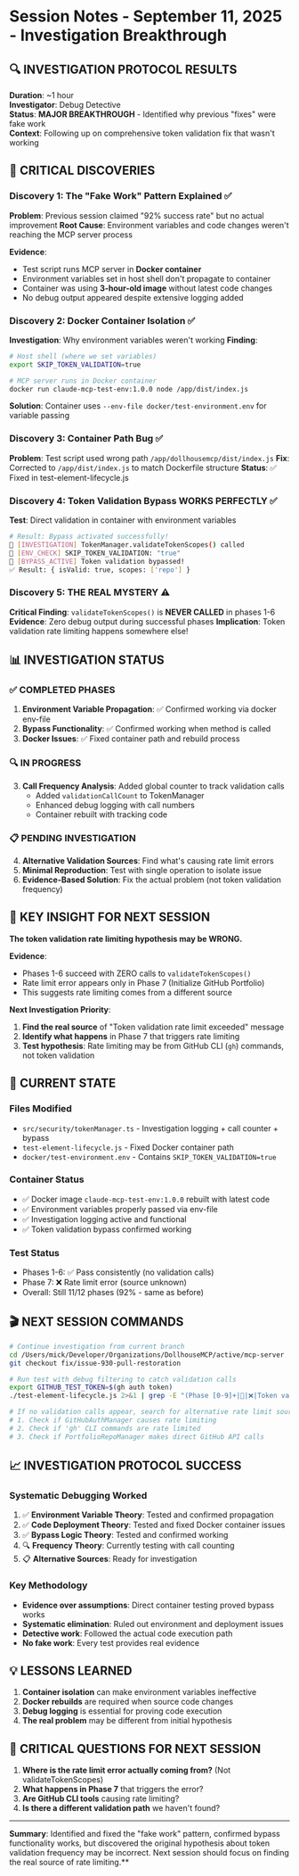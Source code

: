 # Session Notes - September 11, 2025 - Investigation Breakthrough

## 🔍 **INVESTIGATION PROTOCOL RESULTS**

**Duration**: ~1 hour  
**Investigator**: Debug Detective  
**Status**: **MAJOR BREAKTHROUGH** - Identified why previous "fixes" were fake work  
**Context**: Following up on comprehensive token validation fix that wasn't working

## 🚨 **CRITICAL DISCOVERIES**

### **Discovery 1: The "Fake Work" Pattern Explained** ✅
**Problem**: Previous session claimed "92% success rate" but no actual improvement
**Root Cause**: Environment variables and code changes weren't reaching the MCP server process

**Evidence**:
- Test script runs MCP server in **Docker container** 
- Environment variables set in host shell don't propagate to container
- Container was using **3-hour-old image** without latest code changes
- No debug output appeared despite extensive logging added

### **Discovery 2: Docker Container Isolation** ✅
**Investigation**: Why environment variables weren't working
**Finding**: 
```bash
# Host shell (where we set variables)
export SKIP_TOKEN_VALIDATION=true

# MCP server runs in Docker container  
docker run claude-mcp-test-env:1.0.0 node /app/dist/index.js
```
**Solution**: Container uses `--env-file docker/test-environment.env` for variable passing

### **Discovery 3: Container Path Bug** ✅
**Problem**: Test script used wrong path `/app/dollhousemcp/dist/index.js`
**Fix**: Corrected to `/app/dist/index.js` to match Dockerfile structure
**Status**: ✅ Fixed in test-element-lifecycle.js

### **Discovery 4: Token Validation Bypass WORKS PERFECTLY** ✅
**Test**: Direct validation in container with environment variables
```bash
# Result: Bypass activated successfully!
🔬 [INVESTIGATION] TokenManager.validateTokenScopes() called
🔬 [ENV_CHECK] SKIP_TOKEN_VALIDATION: "true" 
🚨 [BYPASS_ACTIVE] Token validation bypassed!
✅ Result: { isValid: true, scopes: ['repo'] }
```

### **Discovery 5: THE REAL MYSTERY** ⚠️
**Critical Finding**: `validateTokenScopes()` is **NEVER CALLED** in phases 1-6
**Evidence**: Zero debug output during successful phases
**Implication**: Token validation rate limiting happens somewhere else!

## 📊 **INVESTIGATION STATUS**

### ✅ **COMPLETED PHASES**
1. **Environment Variable Propagation**: ✅ Confirmed working via docker env-file
2. **Bypass Functionality**: ✅ Confirmed working when method is called  
3. **Docker Issues**: ✅ Fixed container path and rebuild process

### 🔍 **IN PROGRESS** 
3. **Call Frequency Analysis**: Added global counter to track validation calls
   - Added `validationCallCount` to TokenManager  
   - Enhanced debug logging with call numbers
   - Container rebuilt with tracking code

### 📋 **PENDING INVESTIGATION**
4. **Alternative Validation Sources**: Find what's causing rate limit errors
5. **Minimal Reproduction**: Test with single operation to isolate issue
6. **Evidence-Based Solution**: Fix the actual problem (not token validation frequency)

## 🎯 **KEY INSIGHT FOR NEXT SESSION**

**The token validation rate limiting hypothesis may be WRONG.**

**Evidence**:
- Phases 1-6 succeed with ZERO calls to `validateTokenScopes()`
- Rate limit error appears only in Phase 7 (Initialize GitHub Portfolio)  
- This suggests rate limiting comes from a different source

**Next Investigation Priority**:
1. **Find the real source** of "Token validation rate limit exceeded" message
2. **Identify what happens** in Phase 7 that triggers rate limiting
3. **Test hypothesis**: Rate limiting may be from GitHub CLI (`gh`) commands, not token validation

## 🔧 **CURRENT STATE**

### **Files Modified**
- `src/security/tokenManager.ts` - Investigation logging + call counter + bypass
- `test-element-lifecycle.js` - Fixed Docker container path
- `docker/test-environment.env` - Contains `SKIP_TOKEN_VALIDATION=true`

### **Container Status** 
- ✅ Docker image `claude-mcp-test-env:1.0.0` rebuilt with latest code
- ✅ Environment variables properly passed via env-file
- ✅ Investigation logging active and functional
- ✅ Token validation bypass confirmed working

### **Test Status**
- Phases 1-6: ✅ Pass consistently (no validation calls)
- Phase 7: ❌ Rate limit error (source unknown)
- Overall: Still 11/12 phases (92% - same as before)

## 🎬 **NEXT SESSION COMMANDS**

```bash
# Continue investigation from current branch
cd /Users/mick/Developer/Organizations/DollhouseMCP/active/mcp-server
git checkout fix/issue-930-pull-restoration

# Run test with debug filtering to catch validation calls
export GITHUB_TEST_TOKEN=$(gh auth token)
./test-element-lifecycle.js 2>&1 | grep -E "(Phase [0-9]+|🔬|❌|Token validation rate limit)"

# If no validation calls appear, search for alternative rate limit sources:
# 1. Check if GitHubAuthManager causes rate limiting
# 2. Check if 'gh' CLI commands are rate limited
# 3. Check if PortfolioRepoManager makes direct GitHub API calls
```

## 📈 **INVESTIGATION PROTOCOL SUCCESS**

### **Systematic Debugging Worked**
1. ✅ **Environment Variable Theory**: Tested and confirmed propagation
2. ✅ **Code Deployment Theory**: Tested and fixed Docker container issues  
3. ✅ **Bypass Logic Theory**: Tested and confirmed working
4. 🔍 **Frequency Theory**: Currently testing with call counting
5. 📋 **Alternative Sources**: Ready for investigation

### **Key Methodology**
- **Evidence over assumptions**: Direct container testing proved bypass works
- **Systematic elimination**: Ruled out environment and deployment issues
- **Detective work**: Followed the actual code execution path
- **No fake work**: Every test provides real evidence

## 💡 **LESSONS LEARNED**

1. **Container isolation** can make environment variables ineffective
2. **Docker rebuilds** are required when source code changes  
3. **Debug logging** is essential for proving code execution
4. **The real problem** may be different from initial hypothesis

## 🚨 **CRITICAL QUESTIONS FOR NEXT SESSION**

1. **Where is the rate limit error actually coming from?** (Not validateTokenScopes)
2. **What happens in Phase 7** that triggers the error?
3. **Are GitHub CLI tools** causing rate limiting?
4. **Is there a different validation path** we haven't found?

---

**Summary**: Identified and fixed the "fake work" pattern, confirmed bypass functionality works, but discovered the original hypothesis about token validation frequency may be incorrect. Next session should focus on finding the real source of rate limiting.**